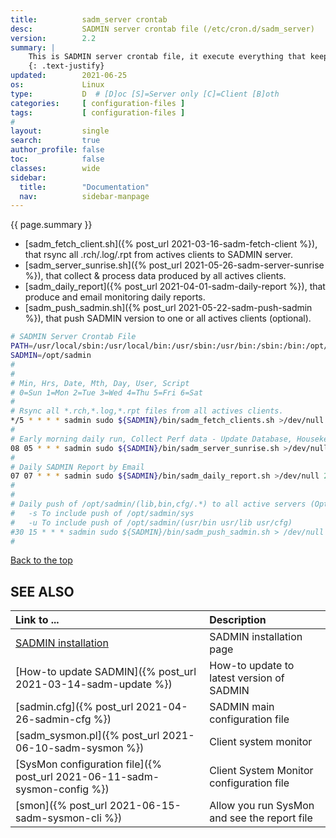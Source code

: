 ```yaml
---
title:          sadm_server crontab
desc:           SADMIN server crontab file (/etc/cron.d/sadm_server)
version:        2.2
summary: |         
    This is SADMIN server crontab file, it execute everything that keep SADMIN running smoothly.
    {: .text-justify}
updated:        2021-06-25
os:             Linux
type:           D  # [D]oc [S]=Server only [C]=Client [B]oth
categories:     [ configuration-files ] 
tags:           [ configuration-files ] 
#
layout:         single
search:         true
author_profile: false
toc:            false
classes:        wide
sidebar:
  title:        "Documentation"
  nav:          sidebar-manpage
---
```

<a id="top_of_page"></a>
{{ page.summary }} 
 
- [sadm_fetch_client.sh]({% post_url 2021-03-16-sadm-fetch-client %}), that rsync all .rch/.log/.rpt from actives clients to SADMIN server.  
- [sadm_server_sunrise.sh]({% post_url 2021-05-26-sadm-server-sunrise %}), that collect & process data produced by all actives clients.   
- [sadm_daily_report]({% post_url 2021-04-01-sadm-daily-report %}), that produce and email monitoring daily reports.   
- [sadm_push_sadmin.sh]({% post_url 2021-05-22-sadm-push-sadmin %}), that push SADMIN version to one or all actives clients (optional).


```bash
# SADMIN Server Crontab File 
PATH=/usr/local/sbin:/usr/local/bin:/usr/sbin:/usr/bin:/sbin:/bin:/opt/sadmin/bin:/opt/sadmin/usr/bin
SADMIN=/opt/sadmin
# 
# 
# Min, Hrs, Date, Mth, Day, User, Script
# 0=Sun 1=Mon 2=Tue 3=Wed 4=Thu 5=Fri 6=Sat
# 
# Rsync all *.rch,*.log,*.rpt files from all actives clients.
*/5 * * * * sadmin sudo ${SADMIN}/bin/sadm_fetch_clients.sh >/dev/null 2>&1
#
# Early morning daily run, Collect Perf data - Update Database, Housekeeping
08 05 * * * sadmin sudo ${SADMIN}/bin/sadm_server_sunrise.sh >/dev/null 2>&1
#
# Daily SADMIN Report by Email
07 07 * * * sadmin sudo ${SADMIN}/bin/sadm_daily_report.sh >/dev/null 2>&1
#
#
# Daily push of /opt/sadmin/(lib,bin,cfg/.*) to all active servers (Optional)
#   -s To include push of /opt/sadmin/sys
#   -u To include push of /opt/sadmin/(usr/bin usr/lib usr/cfg)
#30 15 * * * sadmin sudo ${SADMIN}/bin/sadm_push_sadmin.sh > /dev/null 2>&1
#
```

[Back to the top](#top_of_page)

<a id="seealso"></a>
## SEE ALSO

| Link to ...| Description |  
| :--- | :--- |  
| [SADMIN installation](/_pages/install)  | SADMIN installation page |   
| [How-to update SADMIN]({% post_url 2021-03-14-sadm-update %})             | How-to update to latest version of SADMIN   
| [sadmin.cfg]({% post_url 2021-04-26-sadmin-cfg %})                        | SADMIN main configuration file   
| [sadm_sysmon.pl]({% post_url 2021-06-10-sadm-sysmon %})                   | Client system monitor   
| [SysMon configuration file]({% post_url 2021-06-11-sadm-sysmon-config %}) | Client System Monitor configuration file     
| [smon]({% post_url 2021-06-15-sadm-sysmon-cli %})|   Allow you run SysMon and see the report file |   

